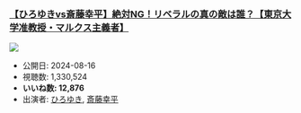 ### [【ひろゆきvs斎藤幸平】絶対NG！リベラルの真の敵は誰？【東京大学准教授・マルクス主義者】](https://www.youtube.com/watch?v=gpoohY5z6MI)
[![](https://img.youtube.com/vi/gpoohY5z6MI/sddefault.jpg)](https://www.youtube.com/watch?v=gpoohY5z6MI)
-   公開日: 2024-08-16
-   視聴数: 1,330,524
-   **いいね数: 12,876**
-   出演者: [ひろゆき](/rehacq_fan/people/ひろゆき "wikilink"), [斎藤幸平](/rehacq_fan/people/斎藤幸平 "wikilink")
